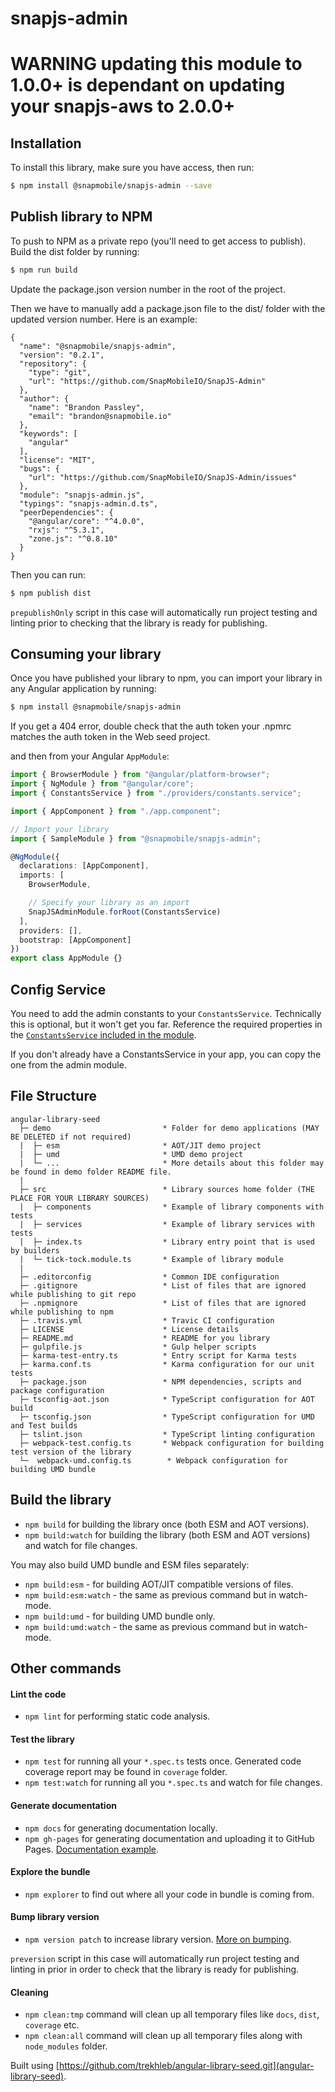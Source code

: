# snapjs-admin

# WARNING updating this module to 1.0.0+ is dependant on updating your snapjs-aws to 2.0.0+

## Installation

To install this library, make sure you have access, then run:

```bash
$ npm install @snapmobile/snapjs-admin --save
```

## Publish library to NPM

To push to NPM as a private repo (you'll need to get access to publish). Build the dist folder by running:

```bash
$ npm run build
```

Update the package.json version number in the root of the project.

Then we have to manually add a package.json file to the dist/ folder with the updated version number. Here is an example:

```
{
  "name": "@snapmobile/snapjs-admin",
  "version": "0.2.1",
  "repository": {
    "type": "git",
    "url": "https://github.com/SnapMobileIO/SnapJS-Admin"
  },
  "author": {
    "name": "Brandon Passley",
    "email": "brandon@snapmobile.io"
  },
  "keywords": [
    "angular"
  ],
  "license": "MIT",
  "bugs": {
    "url": "https://github.com/SnapMobileIO/SnapJS-Admin/issues"
  },
  "module": "snapjs-admin.js",
  "typings": "snapjs-admin.d.ts",
  "peerDependencies": {
    "@angular/core": "^4.0.0",
    "rxjs": "^5.3.1",
    "zone.js": "^0.8.10"
  }
}
```

Then you can run:

```bash
$ npm publish dist
```

`prepublishOnly` script in this case will automatically run project testing and linting prior to checking that the library is ready for publishing.

## Consuming your library

Once you have published your library to npm, you can import your library in any Angular application by running:

```bash
$ npm install @snapmobile/snapjs-admin
```

If you get a 404 error, double check that the auth token your .npmrc matches the auth token in the Web seed project.

and then from your Angular `AppModule`:

```typescript
import { BrowserModule } from "@angular/platform-browser";
import { NgModule } from "@angular/core";
import { ConstantsService } from "./providers/constants.service";

import { AppComponent } from "./app.component";

// Import your library
import { SampleModule } from "@snapmobile/snapjs-admin";

@NgModule({
  declarations: [AppComponent],
  imports: [
    BrowserModule,

    // Specify your library as an import
    SnapJSAdminModule.forRoot(ConstantsService)
  ],
  providers: [],
  bootstrap: [AppComponent]
})
export class AppModule {}
```

## Config Service

You need to add the admin constants to your `ConstantsService`. Technically this is optional, but it won't get you far. Reference the required properties in the [`ConstantsService` included in the module](https://github.com/SnapMobileIO/SnapJS-Admin/blob/master/src/admin/constants.service.ts).

If you don't already have a ConstantsService in your app, you can copy the one from the admin module.

## File Structure

```
angular-library-seed
  ├─ demo                         * Folder for demo applications (MAY BE DELETED if not required)
  |  ├─ esm                       * AOT/JIT demo project
  |  ├─ umd                       * UMD demo project
  |  └─ ...                       * More details about this folder may be found in demo folder README file.
  |
  ├─ src                          * Library sources home folder (THE PLACE FOR YOUR LIBRARY SOURCES)
  |  ├─ components                * Example of library components with tests
  |  ├─ services                  * Example of library services with tests
  |  ├─ index.ts                  * Library entry point that is used by builders
  |  └─ tick-tock.module.ts       * Example of library module
  |
  ├─ .editorconfig                * Common IDE configuration
  ├─ .gitignore                   * List of files that are ignored while publishing to git repo
  ├─ .npmignore                   * List of files that are ignored while publishing to npm
  ├─ .travis.yml                  * Travic CI configuration
  ├─ LICENSE                      * License details
  ├─ README.md                    * README for you library
  ├─ gulpfile.js                  * Gulp helper scripts
  ├─ karma-test-entry.ts          * Entry script for Karma tests
  ├─ karma.conf.ts                * Karma configuration for our unit tests
  ├─ package.json                 * NPM dependencies, scripts and package configuration
  ├─ tsconfig-aot.json            * TypeScript configuration for AOT build
  ├─ tsconfig.json                * TypeScript configuration for UMD and Test builds
  ├─ tslint.json                  * TypeScript linting configuration
  ├─ webpack-test.config.ts       * Webpack configuration for building test version of the library
  └─  webpack-umd.config.ts        * Webpack configuration for building UMD bundle
```

## Build the library

- `npm build` for building the library once (both ESM and AOT versions).
- `npm build:watch` for building the library (both ESM and AOT versions) and watch for file changes.

You may also build UMD bundle and ESM files separately:

- `npm build:esm` - for building AOT/JIT compatible versions of files.
- `npm build:esm:watch` - the same as previous command but in watch-mode.
- `npm build:umd` - for building UMD bundle only.
- `npm build:umd:watch` - the same as previous command but in watch-mode.

## Other commands

#### Lint the code

- `npm lint` for performing static code analysis.

#### Test the library

- `npm test` for running all your `*.spec.ts` tests once. Generated code coverage report may be found in `coverage` folder.
- `npm test:watch` for running all you `*.spec.ts` and watch for file changes.

#### Generate documentation

- `npm docs` for generating documentation locally.
- `npm gh-pages` for generating documentation and uploading it to GitHub Pages. [Documentation example](https://trekhleb.github.io/angular-library-seed/).

#### Explore the bundle

- `npm explorer` to find out where all your code in bundle is coming from.

#### Bump library version

- `npm version patch` to increase library version. [More on bumping](https://docs.npmjs.com/cli/version).

`preversion` script in this case will automatically run project testing and linting in prior in order to check that the library is ready for publishing.

#### Cleaning

- `npm clean:tmp` command will clean up all temporary files like `docs`, `dist`, `coverage` etc.
- `npm clean:all` command will clean up all temporary files along with `node_modules` folder.

Built using [https://github.com/trekhleb/angular-library-seed.git](angular-library-seed).
